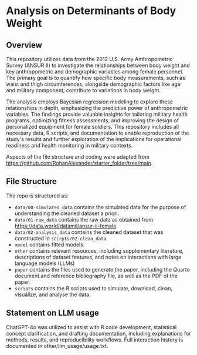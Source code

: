 # Analysis on Determinants of Body Weight

## Overview

This repository utilizes data from the 2012 U.S. Army Anthropometric Survey (ANSUR II) to investigate the relationships between body weight and key anthropometric and demographic variables among female personnel. The primary goal is to quantify how specific body measurements, such as waist and thigh circumferences, alongside demographic factors like age and military component, contribute to variations in body weight.

The analysis employs Bayesian regression modeling to explore these relationships in depth, emphasizing the predictive power of anthropometric variables. The findings provide valuable insights for tailoring military health programs, optimizing fitness assessments, and improving the design of personalized equipment for female soldiers. This repository includes all necessary data, R scripts, and documentation to enable reproduction of the study's results and further exploration of the implications for operational readiness and health monitoring in military contexts.

Aspects of the file structure and coding were adapted from https://github.com/RohanAlexander/starter_folder/tree/main.


## File Structure

The repo is structured as:

-   `data/00-simulated_data` contains the simulated data for the purpose of understanding the cleaned dataset a priori.
-   `data/01-raw_data` contains the raw data as obtained from https://data.world/datamil/ansur-ii-female.
-   `data/02-analysis_data` contains the cleaned dataset that was constructed in `scirpts/02-clean_data`.
-   `model` contains fitted models. 
-   `other` contains relevant resources, including supplementary literature, descriptions of dataset features, and notes on interactions with large language models (LLMs)
-   `paper` contains the files used to generate the paper, including the Quarto document and reference bibliography file, as well as the PDF of the paper. 
-   `scripts` contains the R scripts used to simulate, download, clean, visualize, and analyse the data.


## Statement on LLM usage

ChatGPT-4o was utilized to assist with R code development, statistical concept clarification, and drafting documentation, including explanations for methods, results, and reproducibility workflows. Full interaction history is documented in other/llm_usage/usage.txt.

